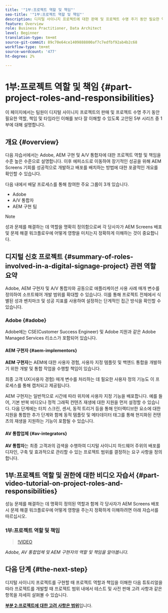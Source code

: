 ```yaml
---
title: '"1부:프로젝트 역할 및 책임"'
seo-title: '"1부:프로젝트 역할 및 책임"'
description: 디지털 사이니지 프로젝트에 대한 판매 및 프로젝트 수명 주기 동안 필요한 역할, 책임 및 타임라인을 더 잘 이해하려면 이 튜토리얼을 따르십시오.
feature: Overview
role: Business Practitioner, Data Architect
level: Beginner
translation-type: tm+mt
source-git-commit: 89c70e64ce1409888800af7c7edfbf92ab4b2c68
workflow-type: tm+mt
source-wordcount: '477'
ht-degree: 2%

---
```



# 1부:프로젝트 역할 및 책임 {#part-project-roles-and-responsibilities}

이 페이지에서는 팀원이 디지털 사이니지 프로젝트의 판매 및 프로젝트 수명 주기 동안 필요한 역할, 책임 및 타임라인 이해를 보다 잘 이해할 수 있도록 고안된 5부 시리즈 중 1부에 대해 설명합니다.

## 개요 {#overview}

다음 자습서에서는 Adobe, AEM 구현 및 A/V 통합자에 대한 프로젝트 역할 및 책임을 수준 높은 수준으로 설명합니다. 이후 에피소드로 이동하여 장기적인 성공을 위해 AEM Screens 기회를 성공적으로 개발하고 배포를 배치하는 방법에 대한 포괄적인 개요를 확인할 수 있습니다.

다음 내에서 배달 프로세스를 통해 참여한 주요 그룹이 3개 있습니다.

* Adobe
* A/V 통합자
* AEM 구현 팀

>[!NOTE]
>
>성과 문제를 해결하는 데 역할을 명확히 정의함으로써 각 당사자가 AEM Screens 배포 및 문제 해결 워크플로우에 어떻게 영향을 미치는지 정확하게 이해하는 것이 중요합니다.

## 디지털 신호 프로젝트 {#summary-of-roles-involved-in-a-digital-signage-project} 관련 역할 요약

Adobe, AEM 구현자 및 A/V 통합자와 공동으로 애플리케이션 사용 사례 매개 변수를 정의하여 소프트웨어 개발 범위를 확대할 수 있습니다. 이를 통해 프로젝트 전체에서 식별된 성과 벤치마크 및 성공 지표를 사용하여 설정하는 단계적인 접근 방식을 확인할 수 있습니다.

### Adobe {#adobe}

Adobe에는 CSE(Customer Success Engineer) 및 Adobe 지원과 같은 Adobe Managed Services 리소스가 포함되어 있습니다.

#### AEM 구현자 {#aem-implementors}

**AEM 구현자**&#x200B;는 AEM에 대한 사용자 경험, 사용자 지정 템플릿 및 백엔드 통합을 개발하기 위한 개발 및 통합 작업을 수행할 책임이 있습니다.

최종 고객 UX(사용자 경험) 매개 변수를 처리하는 데 필요한 사용자 정의 기능도 이 프로세스를 통해 캡처되고 제공됩니다.

AEM 구현자는 일반적으로 시간에 따라 위치에 사용자 지정 기능을 배포합니다. 예를 들어, 기본 반복 비디오나 정적 그래픽 컨텐츠 재생에 대한 지원을 먼저 설정할 수 있습니다. 다음 단계에는 터치 스크린, 센서, 동적 트리거 등을 통해 인터랙티브한 요소에 대한 지원을 통합한 추가 단계와 함께 동적 템플릿 및 메타데이터 태그를 통해 현지화된 컨텐츠의 재생을 지원하는 기능이 포함될 수 있습니다.

#### AV 통합업체 {#av-integrators}

**AV 통합자**&#x200B;는 최종 고객과의 검색을 수행하여 디지털 사이니지 하드웨어 주위의 배포를 디자인, 구축 및 효과적으로 관리할 수 있는 프로젝트 범위를 결정하는 요구 사항을 정의합니다.

## 1부:프로젝트 역할 및 권한에 대한 비디오 자습서 {#part-video-tutorial-on-project-roles-and-responsibilities}

성능 문제를 해결하는 데 명확히 정의된 역할과 함께 각 당사자가 AEM Screens 배포 시 문제 해결 워크플로우에 어떻게 영향을 주는지 정확하게 이해하려면 아래 자습서를 따르십시오.

### 1부:프로젝트 역할 및 책임

>[!VIDEO](https://video.tv.adobe.com/v/28375)

*Adobe, AV 통합업체 및 AEM 구현자의 역할 및 책임을 알아봅니다.*

## 다음 단계 {#the-next-step}

디지털 사이니지 프로젝트를 구현할 때 프로젝트 역할과 책임을 이해한 다음 튜토리얼을 따라 프로젝트를 개발할 때 프로젝트 범위 내에서 테스트 및 사전 판매 고려 사항과 같은 항목을 자세히 살펴볼 수 있습니다.

**[부분 2:프로젝트에 대한 고려 사항은 범위](project-considerations.md)**&#x200B;입니다.
